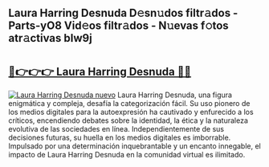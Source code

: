## Laura Harring Desnuda D𝚎sn𝚞dos filtr𝚊dos - Parts-yO8 Vid𝚎os filtr𝚊dos - N𝚞evas f𝚘tos atr𝚊ctivas bIw9j

# <h2><a href="http://mb5im1.tromn.icu/?c=Laura+Harring+Desnuda">🔗👉👉👉 Laura Harring Desnuda 🔗🔗</a></h2>

[![Laura Harring Desnuda nuevo](https://i.imgur.com/pEAQMta.gif)](http://mb5im1.tromn.icu/?c=Laura+Harring+Desnuda)
Laura Harring Desnuda, una figura enigmática y compleja, desafía la categorización fácil. Su uso pionero de los medios digitales para la autoexpresión ha cautivado y enfurecido a los críticos, encendiendo debates sobre la identidad, la ética y la naturaleza evolutiva de las sociedades en línea. Independientemente de sus decisiones futuras, su huella en los medios digitales es imborrable. Impulsado por una determinación inquebrantable y un encanto innegable, el impacto de Laura Harring Desnuda en la comunidad virtual es ilimitado.
